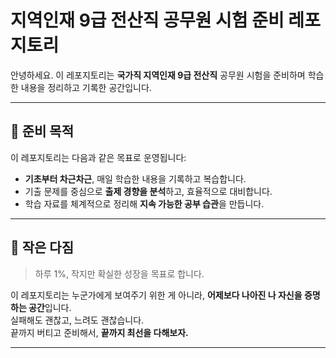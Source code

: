 # 지역인재 9급 전산직 공무원 시험 준비 레포지토리

안녕하세요. 이 레포지토리는 **국가직 지역인재 9급 전산직** 공무원 시험을 준비하며 학습한 내용을 정리하고 기록한 공간입니다.

---


## 🎯 준비 목적

이 레포지토리는 다음과 같은 목표로 운영됩니다:

- **기초부터 차근차근**, 매일 학습한 내용을 기록하고 복습합니다.
- 기출 문제를 중심으로 **출제 경향을 분석**하고, 효율적으로 대비합니다.
- 학습 자료를 체계적으로 정리해 **지속 가능한 공부 습관**을 만듭니다.

---


## 💬 작은 다짐

> 하루 1%, 작지만 확실한 성장을 목표로 합니다.

이 레포지토리는 누군가에게 보여주기 위한 게 아니라, **어제보다 나아진 나 자신을 증명하는 공간**입니다.  
실패해도 괜찮고, 느려도 괜찮습니다.  
끝까지 버티고 준비해서, **끝까지 최선을 다해보자.**

---



